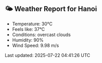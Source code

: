 <!-- WEATHER-START -->
## 🌤 Weather Report for Hanoi

- Temperature: 30°C
- Feels like: 37°C
- Conditions: overcast clouds
- Humidity: 90%
- Wind Speed: 9.98 m/s

Last updated: 2025-07-22 04:41:26 UTC
<!-- WEATHER-END -->
